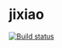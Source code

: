 # jixiao
[![Build status](https://ci.appveyor.com/api/projects/status/ysu8wlu0ch6a95ur?svg=true)](https://ci.appveyor.com/project/comicwang/jixiao)

